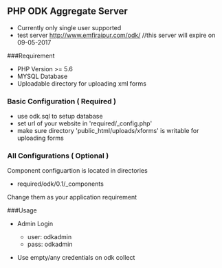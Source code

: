 ## PHP ODK Aggregate Server
- Currently only single user supported
- test server http://www.emfiraipur.com/odk/ //this server will expire on 09-05-2017

###Requirement

- PHP Version >= 5.6
- MYSQL Database
- Uploadable directory for uploading xml forms

### Basic Configuration ( Required )
- use odk.sql to setup database
- set url of your website in 'required/\_config.php'
- make sure directory 'public_html/uploads/xforms' is writable for uploading forms

### All Configurations ( Optional )
Component configuartion is located in directories
 - required/odk/0.1/\_components

Change them as your application requirement

###Usage

- Admin Login
	- user: odkadmin
	- pass: odkadmin

- Use empty/any credentials on odk collect
